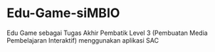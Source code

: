 # Edu-Game-siMBIO
Edu Game sebagai Tugas Akhir Pembatik Level 3 (Pembuatan Media Pembelajaran Interaktif) menggunakan aplikasi SAC
